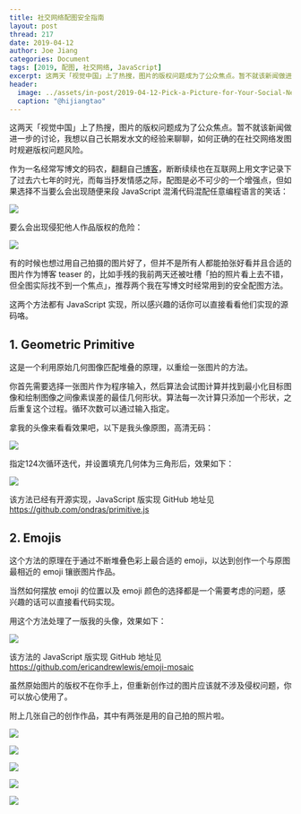 ```yaml
---
title: 社交网络配图安全指南
layout: post
thread: 217
date: 2019-04-12
author: Joe Jiang
categories: Document
tags: [2019, 配图, 社交网络, JavaScript]
excerpt: 这两天「视觉中国」上了热搜，图片的版权问题成为了公众焦点。暂不就该新闻做进一步的讨论，我想以自己长期发水文的经验来聊聊，如何正确的在社交网络发图时规避版权问题风险。
header:
  image: ../assets/in-post/2019-04-12-Pick-a-Picture-for-Your-Social-Network-Teaser.png
  caption: "@hijiangtao"
---
```


这两天「视觉中国」上了热搜，图片的版权问题成为了公众焦点。暂不就该新闻做进一步的讨论，我想以自己长期发水文的经验来聊聊，如何正确的在社交网络发图时规避版权问题风险。

作为一名经常写博文的码农，翻翻自己[博客](https://hijiangtao.github.io/)，断断续续也在互联网上用文字记录下了过去六七年的时光，而每当抒发情感之际，配图是必不可少的一个增强点，但如果选择不当要么会出现随便来段 JavaScript 混淆代码混配任意编程语言的笑话：

![](/assets/in-post/2019-04-12-Pick-a-Picture-for-Your-Social-Network-1.png )

要么会出现侵犯他人作品版权的危险：

![](/assets/in-post/2019-04-12-Pick-a-Picture-for-Your-Social-Network-2.png )

有的时候也想过用自己拍摄的图片好了，但并不是所有人都能拍张好看并且合适的图片作为博客 teaser 的，比如手残的我前两天还被吐槽「拍的照片看上去不错，但全图实际找不到一个焦点」，推荐两个我在写博文时经常用到的安全配图方法。

这两个方法都有 JavaScript 实现，所以感兴趣的话你可以直接看看他们实现的源码咯。

## 1. Geometric Primitive 

这是一个利用原始几何图像匹配堆叠的原理，以重绘一张图片的方法。

你首先需要选择一张图片作为程序输入，然后算法会试图计算并找到最小化目标图像和绘制图像之间像素误差的最佳几何形状。算法每一次计算只添加一个形状，之后重复这个过程。循环次数可以通过输入指定。

拿我的头像来看看效果吧，以下是我头像原图，高清无码：

![](/assets/in-post/2019-04-12-Pick-a-Picture-for-Your-Social-Network-3.png )

指定124次循环迭代，并设置填充几何体为三角形后，效果如下：

![](/assets/in-post/2019-04-12-Pick-a-Picture-for-Your-Social-Network-4.png )

该方法已经有开源实现，JavaScript 版实现 GitHub 地址见 <https://github.com/ondras/primitive.js>

## 2. Emojis

这个方法的原理在于通过不断堆叠色彩上最合适的 emoji，以达到创作一个与原图最相近的 emoji 镶嵌图片作品。

当然如何摆放 emoji 的位置以及 emoji 颜色的选择都是一个需要考虑的问题，感兴趣的话可以直接看代码实现。

用这个方法处理了一版我的头像，效果如下：

![](/assets/in-post/2019-04-12-Pick-a-Picture-for-Your-Social-Network-5.jpg )

该方法的 JavaScript 版实现 GitHub 地址见 <https://github.com/ericandrewlewis/emoji-mosaic>

虽然原始图片的版权不在你手上，但重新创作过的图片应该就不涉及侵权问题，你可以放心使用了。

附上几张自己的创作作品，其中有两张是用的自己拍的照片啦。

![](/assets/in-post/2019-04-12-Pick-a-Picture-for-Your-Social-Network-6.png )

![](/assets/in-post/2018-07-01-Goodbye-UCAS-1.jpeg )

![](/assets/in-post/2019-04-12-Pick-a-Picture-for-Your-Social-Network-7.png )

![](/assets/in-post/2019-04-12-Pick-a-Picture-for-Your-Social-Network-8.jpeg )

![](/assets/in-post/2019-04-12-Pick-a-Picture-for-Your-Social-Network-9.png )